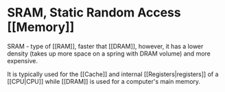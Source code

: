 # SRAM, Static Random Access [[Memory]]
SRAM - type of [[RAM]], faster that [[DRAM]], however, it has a lower density (takes up more space on a spring with DRAM volume) and more expensive. 

It is typically used for the [[Cache]] and internal [[Registers|registers]] of a [[CPU|CPU]] while [[DRAM]] is used for a computer's main memory.